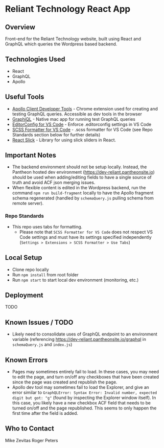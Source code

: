 # Reliant Technology React App #

## Overview ##

Front-end for the Reliant Technology website, built using React and GraphQL which queries the Wordpress based backend.

## Technologies Used ##

* React
* GraphQL
* Apollo

## Useful Tools ##

* [Apollo Client Developer Tools](https://chrome.google.com/webstore/detail/apollo-client-developer-t/jdkknkkbebbapilgoeccciglkfbmbnfm?hl=en-US) - Chrome extension used for creating and testing GraphQL queries. Accessible as dev tools in the browser
* [GraphiQL](https://github.com/graphql/graphiql) - Native mac app for running test GraphQL queries
* [EditorConfig for VS Code](https://marketplace.visualstudio.com/items?itemName=EditorConfig.EditorConfig) - Enforce .editorconfig settings in VS Code
* [SCSS Formatter for VS Code](https://marketplace.visualstudio.com/items?itemName=sibiraj-s.vscode-scss-formatter&ssr=false#overview) - .scss formatter for VS Code (see Repo Standards section below for further details)
* [React Slick](https://react-slick.neostack.com/docs/api) - Library for using slick sliders in React.

## Important Notes ##

* The backend environment should not be setup locally. Instead, the Pantheon hosted dev environment (https://dev-reliant.pantheonsite.io) should be used when adding/editing fields to have a single source of truth and avoid ACF json merging issues.
* When flexible content is edited in the Wordpress backend, run the command `npm run build-fragment` locally to have the Apollo fragment schema regenerated (handled by `schemaQuery.js` pulling schema from remote server).

### Repo Standards ###

* This repo uses tabs for formatting.
	* Please note that `SCSS Formatter for VS Code` does not respect VS Code settings and must have its settings specified independently (`Settings > Extensions > SCSS Formatter > Use Tabs`)

## Local Setup ##

* Clone repo locally
* Run `npm install` from root folder
* Run `npm start` to start local dev environment (monitoring, etc.)

## Deployment ##

TODO

## Known Issues / TODO ##

* Likely need to consolidate uses of GraphQL endpoint to an environment variable (referencing https://dev-reliant.pantheonsite.io/graphql in `schemaQuery.js` and `index.js`)

## Known Errors ##

* Pages may sometimes entirely fail to load. In these cases, you may need to edit the page, and turn on/off any checkboxes that have been created since the page was created and republish the page.
* Apollo dev tool may sometimes fail to load the Explorer, and give an error similar to `GraphQLError: Syntax Error: Invalid number, expected digit but got: "g"` (found by inspecting the Explorer window itself). In this case, you likely have a new checkbox ACF field that needs to be turned on/off and the page republished. This seems to only happen the first time after the field is added.

## Who to Contact ##

Mike Zevitas
Roger Peters

